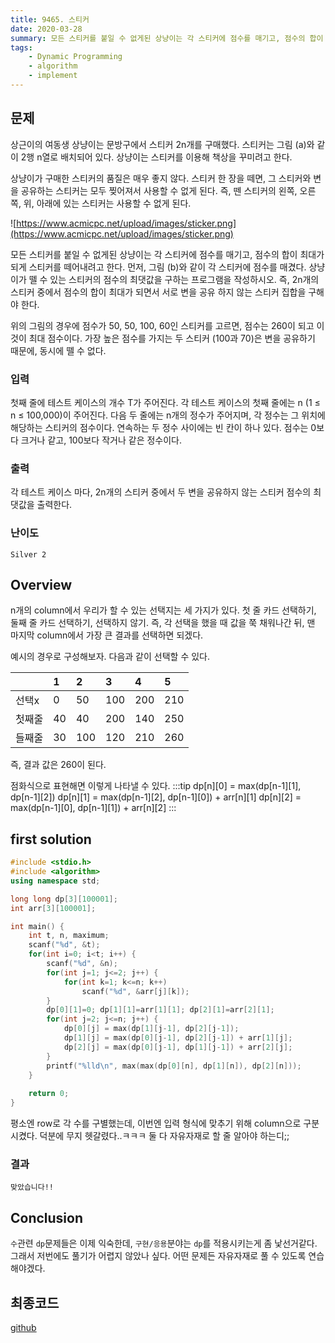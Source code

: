 ```yaml
---
title: 9465. 스티커
date: 2020-03-28
summary: 모든 스티커를 붙일 수 없게된 상냥이는 각 스티커에 점수를 매기고, 점수의 합이 최대가 되게 스티커를 떼어내려고 한다. 먼저, 그림 (b)와 같이 각 스티커에 점수를 매겼다. 상냥이가 뗄 수 있는 스티커의 점수의 최댓값을 구하는 프로그램을 작성하시오. 즉, 2n개의 스티커 중에서 점수의 합이 최대가 되면서 서로 변을 공유 하지 않는 스티커 집합을 구해야 한다.
tags:
    - Dynamic Programming
    - algorithm
    - implement
---
```

## 문제

상근이의 여동생 상냥이는 문방구에서 스티커 2n개를 구매했다. 스티커는 그림 (a)와 같이 2행 n열로 배치되어 있다. 상냥이는 스티커를 이용해 책상을 꾸미려고 한다.

상냥이가 구매한 스티커의 품질은 매우 좋지 않다. 스티커 한 장을 떼면, 그 스티커와 변을 공유하는 스티커는 모두 찢어져서 사용할 수 없게 된다. 즉, 뗀 스티커의 왼쪽, 오른쪽, 위, 아래에 있는 스티커는 사용할 수 없게 된다.

![https://www.acmicpc.net/upload/images/sticker.png](https://www.acmicpc.net/upload/images/sticker.png)

모든 스티커를 붙일 수 없게된 상냥이는 각 스티커에 점수를 매기고, 점수의 합이 최대가 되게 스티커를 떼어내려고 한다. 먼저, 그림 (b)와 같이 각 스티커에 점수를 매겼다. 상냥이가 뗄 수 있는 스티커의 점수의 최댓값을 구하는 프로그램을 작성하시오. 즉, 2n개의 스티커 중에서 점수의 합이 최대가 되면서 서로 변을 공유 하지 않는 스티커 집합을 구해야 한다.

위의 그림의 경우에 점수가 50, 50, 100, 60인 스티커를 고르면, 점수는 260이 되고 이 것이 최대 점수이다. 가장 높은 점수를 가지는 두 스티커 (100과 70)은 변을 공유하기 때문에, 동시에 뗄 수 없다.

### 입력

첫째 줄에 테스트 케이스의 개수 T가 주어진다. 각 테스트 케이스의 첫째 줄에는 n (1 ≤ n ≤ 100,000)이 주어진다. 다음 두 줄에는 n개의 정수가 주어지며, 각 정수는 그 위치에 해당하는 스티커의 점수이다. 연속하는 두 정수 사이에는 빈 칸이 하나 있다. 점수는 0보다 크거나 같고, 100보다 작거나 같은 정수이다.

### 출력

각 테스트 케이스 마다, 2n개의 스티커 중에서 두 변을 공유하지 않는 스티커 점수의 최댓값을 출력한다.

### 난이도

`Silver 2`

## Overview

n개의 column에서 우리가 할 수 있는 선택지는 세 가지가 있다. 첫 줄 카드 선택하기, 둘째 줄 카드 선택하기, 선택하지 않기. 즉, 각 선택을 했을 때 값을 쭉 채워나간 뒤, 맨 마지막 column에서 가장 큰 결과를 선택하면 되겠다.

예시의 경우로 구성해보자. 다음과 같이 선택할 수 있다.

|   |1  |2  |3  |4  |5  | 
|:--|:--|:--|:--|:--|:--|
|선택x|0  |50 |100|200|210|
|첫째줄|40 |40 |200|140|250|
|들째줄|30 |100|120|210|260|


즉, 결과 값은 260이 된다.

점화식으로 표현해면 이렇게 나타낼 수 있다.
:::tip
dp[n][0] = max(dp[n-1][1], dp[n-1][2])
dp[n][1] = max(dp[n-1][2], dp[n-1][0]) + arr[n][1]
dp[n][2] = max(dp[n-1][0], dp[n-1][1]) + arr[n][2]
:::
## first solution
```cpp
#include <stdio.h>
#include <algorithm>
using namespace std;

long long dp[3][100001];
int arr[3][100001];

int main() {
    int t, n, maximum;
    scanf("%d", &t);
    for(int i=0; i<t; i++) {
        scanf("%d", &n);
        for(int j=1; j<=2; j++) {
            for(int k=1; k<=n; k++)
                scanf("%d", &arr[j][k]);
        }
        dp[0][1]=0; dp[1][1]=arr[1][1]; dp[2][1]=arr[2][1];
        for(int j=2; j<=n; j++) {
            dp[0][j] = max(dp[1][j-1], dp[2][j-1]);
            dp[1][j] = max(dp[0][j-1], dp[2][j-1]) + arr[1][j];
            dp[2][j] = max(dp[0][j-1], dp[1][j-1]) + arr[2][j];
        }
        printf("%lld\n", max(max(dp[0][n], dp[1][n]), dp[2][n]));
    }
    
    return 0;
}
```
평소엔 row로 각 수를 구별했는데, 이번엔 입력 형식에 맞추기 위해 column으로 구분시켰다. 덕분에 무지 헷갈렸다..ㅋㅋㅋ 둘 다 자유자재로 할 줄 알아야 하는디;;

### 결과

`맞았습니다!!`

## Conclusion

`수`관련 `dp`문제들은 이제 익숙한데, `구현/응용`분야는 `dp`를 적용시키는게 좀 낯선거같다. 그래서 저번에도 풀기가 어렵지 않았나 싶다. 어떤 문제든 자유자재로 풀 수 있도록 연습해야겠다.

## 최종코드

[github](https://github.com/shinjawkwang/bojPractice/blob/master/dynamic_programming/9465.cpp)